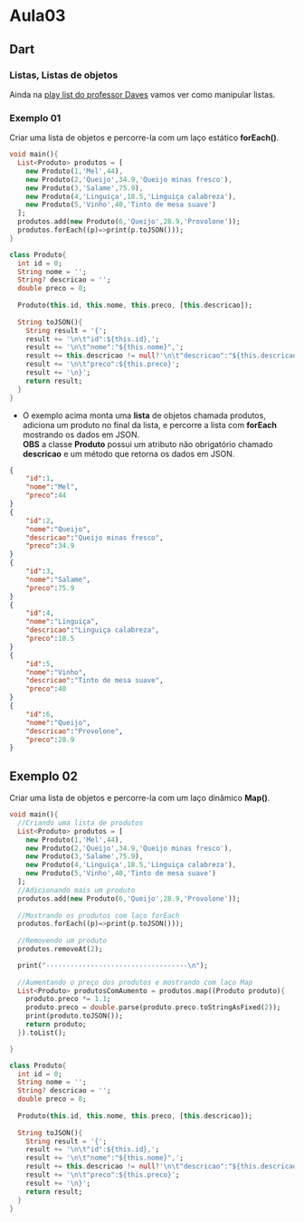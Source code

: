 # Aula03
## Dart
### Listas, Listas de objetos
Ainda na [play list do professor Daves](https://www.youtube.com/watch?v=4kn7wH9nvvE&list=PL5EmR7zuTn_Yu_YV2pT0h0843vRGiTMtx&index=25) vamos ver como manipular listas.

### Exemplo 01
Criar uma lista de objetos e percorre-la com um laço estático **forEach()**.

```dart
void main(){
  List<Produto> produtos = [
    new Produto(1,'Mel',44),
    new Produto(2,'Queijo',34.9,'Queijo minas fresco'),
    new Produto(3,'Salame',75.9),
    new Produto(4,'Linguiça',18.5,'Linguiça calabreza'),
    new Produto(5,'Vinho',40,'Tinto de mesa suave')
  ];
  produtos.add(new Produto(6,'Queijo',28.9,'Provolone'));
  produtos.forEach((p)=>print(p.toJSON()));
}

class Produto{
  int id = 0;
  String nome = '';
  String? descricao = '';
  double preco = 0;
  
  Produto(this.id, this.nome, this.preco, [this.descricao]);
  
  String toJSON(){
    String result = '{';
    result += '\n\t"id":${this.id},';
    result += '\n\t"nome":"${this.nome}",';
    result += this.descricao != null?'\n\t"descricao":"${this.descricao}",':'';
    result += '\n\t"preco":${this.preco}';
    result += '\n}';
    return result;
  }
}
```
- O exemplo acima monta uma **lista** de objetos chamada produtos, adiciona um produto no final da lista, e percorre a lista com **forEach** mostrando os dados em JSON.<br>**OBS** a classe **Produto** possui um atributo não obrigatório chamado **descricao** e um método que retorna os dados em JSON.
```json
{
	"id":1,
	"nome":"Mel",
	"preco":44
}
{
	"id":2,
	"nome":"Queijo",
	"descricao":"Queijo minas fresco",
	"preco":34.9
}
{
	"id":3,
	"nome":"Salame",
	"preco":75.9
}
{
	"id":4,
	"nome":"Linguiça",
	"descricao":"Linguiça calabreza",
	"preco":18.5
}
{
	"id":5,
	"nome":"Vinho",
	"descricao":"Tinto de mesa suave",
	"preco":40
}
{
	"id":6,
	"nome":"Queijo",
	"descricao":"Provolone",
	"preco":28.9
}
```

## Exemplo 02
Criar uma lista de objetos e percorre-la com um laço dinâmico **Map()**.

```dart
void main(){
  //Criando uma lista de produtos
  List<Produto> produtos = [
    new Produto(1,'Mel',44),
    new Produto(2,'Queijo',34.9,'Queijo minas fresco'),
    new Produto(3,'Salame',75.9),
    new Produto(4,'Linguiça',18.5,'Linguiça calabreza'),
    new Produto(5,'Vinho',40,'Tinto de mesa suave')
  ];
  //Adicionando mais um produto
  produtos.add(new Produto(6,'Queijo',28.9,'Provolone'));
  
  //Mostrando os produtos com laço forEach
  produtos.forEach((p)=>print(p.toJSON()));
  
  //Removendo um produto
  produtos.removeAt(2);

  print("-----------------------------------\n");
  
  //Aumentando o preço dos produtos e mostrando com laço Map
  List<Produto> produtosComAumento = produtos.map((Produto produto){
    produto.preco *= 1.1;
    produto.preco = double.parse(produto.preco.toStringAsFixed(2));
    print(produto.toJSON());
    return produto;
  }).toList();

}

class Produto{
  int id = 0;
  String nome = '';
  String? descricao = '';
  double preco = 0;
  
  Produto(this.id, this.nome, this.preco, [this.descricao]);
  
  String toJSON(){
    String result = '{';
    result += '\n\t"id":${this.id},';
    result += '\n\t"nome":"${this.nome}",';
    result += this.descricao != null?'\n\t"descricao":"${this.descricao}",':'';
    result += '\n\t"preco":${this.preco}';
    result += '\n}';
    return result;
  }
}
```